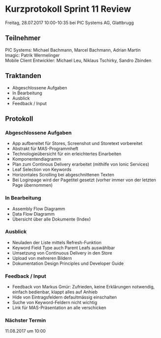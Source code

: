 # Kurzprotokoll Sprint 11 Review

Freitag, 28.07.2017 10:00-10:35 bei PIC Systems AG, Glattbrugg

## Teilnehmer

PIC Systems: Michael Bachmann, Marcel Bachmann, Adrian Martin  
Imagic: Patrik Wermelinger  
Mobile Client Entwickler: Michael Leu, Niklaus Tschirky, Sandro Zbinden

## Traktanden
- Abgeschlossene Aufgaben
- In Bearbeitung
- Ausblick
- Feedback / Input

## Protokoll

### Abgeschlossene Aufgaben
- App aufbereitet für Stores, Screenshot und Storetext vorbereitet
- Abstrakt für MAS-Programmheft
- Technologieübersicht für ein erleichtertes Einarbeiten
- Komponentendiagramm
- Plan zum Continous Delivery erarbeitet (mithilfe von Ionic Services)
- Leaf Selection von Keywords
- Horizontales Scrolling bei abgeschnittenen Texten
- Bei Loginpage wird der Pagetitel gesetzt (vorher immer von der letzten Page übernommen)

### In Bearbeitung
- Assembly Flow Diagramm
- Data Flow Diagramm
- Übersicht über alle Dokumente (Index)

### Ausblick
- Neuladen der Liste mittels Refresh-Funktion
- Keyword Field Type auch Parent Leafs auswählbar
- Umsetzung von Continuous Delivery in den Store
- Upload von mehreren Bildern
- Dokumentation Design Principles und Developer Guide

### Feedback / Input
- Feedback von Markus Gmür: Zufrieden, keine Erklärungen notwendig, einfach bedienbar, klappt alles auf Anhieb
- Hide von Eintragsfeldern defaultmässig einschalten 
- Suche von Keyword-Feldern nicht wichtig
- Link für MAS-Präsentation an alle verschicken

### Nächster Termin
11.08.2017 um 10:00